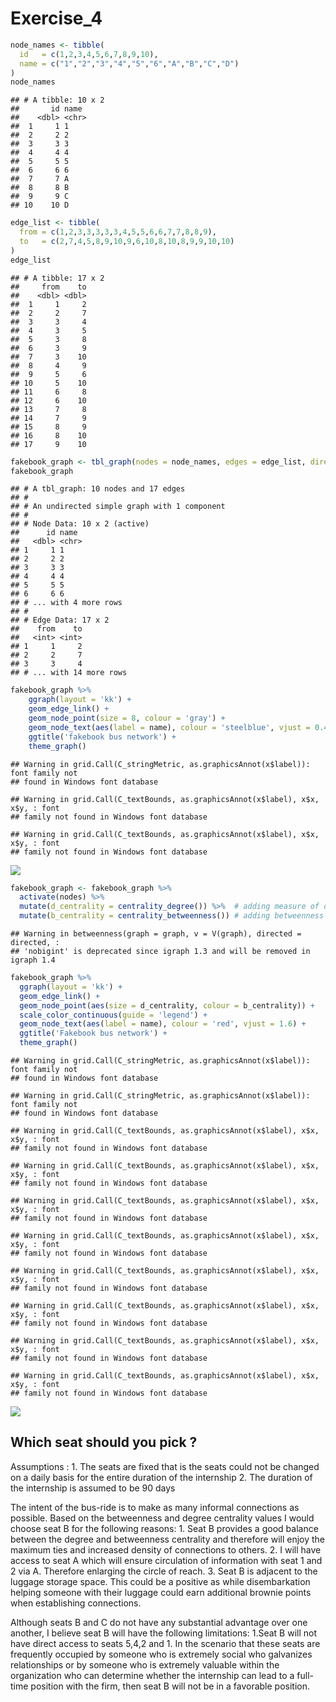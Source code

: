 Exercise_4
================

``` r
node_names <- tibble(
  id   = c(1,2,3,4,5,6,7,8,9,10),
  name = c("1","2","3","4","5","6","A","B","C","D")
)
node_names
```

    ## # A tibble: 10 x 2
    ##       id name 
    ##    <dbl> <chr>
    ##  1     1 1    
    ##  2     2 2    
    ##  3     3 3    
    ##  4     4 4    
    ##  5     5 5    
    ##  6     6 6    
    ##  7     7 A    
    ##  8     8 B    
    ##  9     9 C    
    ## 10    10 D

``` r
edge_list <- tibble(
  from = c(1,2,3,3,3,3,3,4,5,5,6,6,7,7,8,8,9),
  to   = c(2,7,4,5,8,9,10,9,6,10,8,10,8,9,9,10,10)
)
edge_list
```

    ## # A tibble: 17 x 2
    ##     from    to
    ##    <dbl> <dbl>
    ##  1     1     2
    ##  2     2     7
    ##  3     3     4
    ##  4     3     5
    ##  5     3     8
    ##  6     3     9
    ##  7     3    10
    ##  8     4     9
    ##  9     5     6
    ## 10     5    10
    ## 11     6     8
    ## 12     6    10
    ## 13     7     8
    ## 14     7     9
    ## 15     8     9
    ## 16     8    10
    ## 17     9    10

``` r
fakebook_graph <- tbl_graph(nodes = node_names, edges = edge_list, directed = FALSE)
fakebook_graph
```

    ## # A tbl_graph: 10 nodes and 17 edges
    ## #
    ## # An undirected simple graph with 1 component
    ## #
    ## # Node Data: 10 x 2 (active)
    ##      id name 
    ##   <dbl> <chr>
    ## 1     1 1    
    ## 2     2 2    
    ## 3     3 3    
    ## 4     4 4    
    ## 5     5 5    
    ## 6     6 6    
    ## # ... with 4 more rows
    ## #
    ## # Edge Data: 17 x 2
    ##    from    to
    ##   <int> <int>
    ## 1     1     2
    ## 2     2     7
    ## 3     3     4
    ## # ... with 14 more rows

``` r
fakebook_graph %>% 
    ggraph(layout = 'kk') + 
    geom_edge_link() + 
    geom_node_point(size = 8, colour = 'gray') +
    geom_node_text(aes(label = name), colour = 'steelblue', vjust = 0.4) + 
    ggtitle('fakebook bus network') + 
    theme_graph()
```

    ## Warning in grid.Call(C_stringMetric, as.graphicsAnnot(x$label)): font family not
    ## found in Windows font database

    ## Warning in grid.Call(C_textBounds, as.graphicsAnnot(x$label), x$x, x$y, : font
    ## family not found in Windows font database

    ## Warning in grid.Call(C_textBounds, as.graphicsAnnot(x$label), x$x, x$y, : font
    ## family not found in Windows font database

![](exercise_4_files/figure-gfm/plot-1.png)<!-- -->

``` r
fakebook_graph <- fakebook_graph %>% 
  activate(nodes) %>% 
  mutate(d_centrality = centrality_degree()) %>%  # adding measure of degree centrality
  mutate(b_centrality = centrality_betweenness()) # adding betweenness centrality
```

    ## Warning in betweenness(graph = graph, v = V(graph), directed = directed, :
    ## 'nobigint' is deprecated since igraph 1.3 and will be removed in igraph 1.4

``` r
fakebook_graph %>% 
  ggraph(layout = 'kk') + 
  geom_edge_link() + 
  geom_node_point(aes(size = d_centrality, colour = b_centrality)) + 
  scale_color_continuous(guide = 'legend') +
  geom_node_text(aes(label = name), colour = 'red', vjust = 1.6) + 
  ggtitle('Fakebook bus network') + 
  theme_graph()
```

    ## Warning in grid.Call(C_stringMetric, as.graphicsAnnot(x$label)): font family not
    ## found in Windows font database

    ## Warning in grid.Call(C_stringMetric, as.graphicsAnnot(x$label)): font family not
    ## found in Windows font database

    ## Warning in grid.Call(C_textBounds, as.graphicsAnnot(x$label), x$x, x$y, : font
    ## family not found in Windows font database

    ## Warning in grid.Call(C_textBounds, as.graphicsAnnot(x$label), x$x, x$y, : font
    ## family not found in Windows font database

    ## Warning in grid.Call(C_textBounds, as.graphicsAnnot(x$label), x$x, x$y, : font
    ## family not found in Windows font database

    ## Warning in grid.Call(C_textBounds, as.graphicsAnnot(x$label), x$x, x$y, : font
    ## family not found in Windows font database

    ## Warning in grid.Call(C_textBounds, as.graphicsAnnot(x$label), x$x, x$y, : font
    ## family not found in Windows font database

    ## Warning in grid.Call(C_textBounds, as.graphicsAnnot(x$label), x$x, x$y, : font
    ## family not found in Windows font database

    ## Warning in grid.Call(C_textBounds, as.graphicsAnnot(x$label), x$x, x$y, : font
    ## family not found in Windows font database

    ## Warning in grid.Call(C_textBounds, as.graphicsAnnot(x$label), x$x, x$y, : font
    ## family not found in Windows font database

![](exercise_4_files/figure-gfm/degree%20centrality-1.png)<!-- -->

## Which seat should you pick ?

Assumptions : 1. The seats are fixed that is the seats could not be
changed on a daily basis for the entire duration of the internship 2.
The duration of the internship is assumed to be 90 days

The intent of the bus-ride is to make as many informal connections as
possible. Based on the betweenness and degree centrality values I would
choose seat B for the following reasons: 1. Seat B provides a good
balance between the degree and betweenness centrality and therefore will
enjoy the maximum ties and increased density of connections to others.
2. I will have access to seat A which will ensure circulation of
information with seat 1 and 2 via A. Therefore enlarging the circle of
reach. 3. Seat B is adjacent to the luggage storage space. This could be
a positive as while disembarkation helping someone with their luggage
could earn additional brownie points when establishing connections.

Although seats B and C do not have any substantial advantage over one
another, I believe seat B will have the following limitations: 1.Seat B
will not have direct access to seats 5,4,2 and 1. In the scenario that
these seats are frequently occupied by someone who is extremely social
who galvanizes relationships or by someone who is extremely valuable
within the organization who can determine whether the internship can
lead to a full-time position with the firm, then seat B will not be in a
favorable position.
